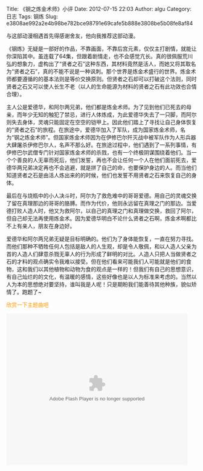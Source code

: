 Title: 《钢之炼金术师》小评
Date: 2012-07-15 22:03
Author: algu
Category: 日志
Tags: 钢炼
Slug: e3808ae992a2e4b98be782bce98791e69cafe5b888e3808be5b08fe8af84

与这部动漫相遇首先得感谢舍友，他向我推荐这部动漫。

《钢炼》无疑是一部好的作品，不靠画面，不靠后宫元素，仅仅主打剧情，就能让你深陷其中。虽连载了64集，但跟着剧情走，也不会感觉亢长。真的很佩服荒川弘的想象力，虚构出了“贤者之石”这种东西，其材料竟然是活人，而她又将其取名为“贤者之石”，真的不能不说是一种讽刺。那个世界是炼金术盛行的世界。炼金术师都要遵循的的基本法则是等价交换原则。但贤者之石却可以打破这个法则，同时贤者之石又可以使人长生不老（以人的生命能源为材料的贤者之石有此功效也合情合理）。

主人公是爱德华，和阿尔两兄弟，他们都是炼金术师。为了见到他们已死去的母亲，而年少无知的触犯了禁忌，进行人体炼成，为此爱德华失去了一只脚，而阿尔则失去身体，灵魂只能固定在空空的铠甲上。因此他们踏上了寻找让自己身体恢复的“贤者之石”的旅程。在旅途中，爱德华加入了军队，成为国家炼金术师，名为“钢之炼金术师”。但国家炼金术师因为在伊修巴尔歼灭战中被军队作为人形兵器大肆屠杀伊修巴尔人，名声不那么好。在旅途过程中，他们遇到了一系列事情，有伊修巴尔武僧专门针对国家炼金术师的杀戮，也有一个终极阴谋围绕着他们。当一个个善良的人无辜而死后，他们发誓，再也不会让任何一个人在他们面前死去，爱德华两兄弟决定再也不会逃避，就是拼了自己的命，也要保护身边的人。而当他们知道贤者之石是由活人炼出来的的时候，他们也发誓不用贤者之石来恢复自己的身体。

最后在与烧瓶中的小人决斗时，阿尔为了救危难中的哥哥爱德。用自己的灵魂交换了留在真理那边的哥哥的胳膊。而作为代价，他则永远留在真理之门的那边。当爱德打败人造人时，他又为救阿尔，以自己的真理之门和真理做交换，救回了阿尔，但自己却无法再使用炼金术。因为爱德华明白不论什么贤者之石啊，炼金术啊都比不上有亲人，朋友在身边好。

爱德华和阿尔两兄弟无疑是目标明确的。他们为了身体能恢复，一直在努力寻找。而他们那种不牺牲任何人包括是敌人的人生观，却是令人敬佩，和以人造人父亲为首的人造人们肆意杀戮无辜人的行为形成了鲜明的对比。人造人只把人当做贤者之石的才料的观点确实令我难以接受。但在他们看来可能我们人可能就是他们的食物，这和我们以其他植物和动物为食的观点是一样的！但我们有自己的思想意识，有自己灿烂的的文化，有温暖的感情，这些好像也是以人为标准来考虑的。当然以人为本的思想绝对要坚持，谁叫我是人呢！只是期盼我们能善待其他种族，貌似矫情了。跑题了\~

<span style="color: #ff9900;">欣赏一下主题曲吧</span>

<p>
<object width="480" height="400" classid="clsid:d27cdb6e-ae6d-11cf-96b8-444553540000" codebase="http://download.macromedia.com/pub/shockwave/cabs/flash/swflash.cab#version=6,0,40,0">
<param name="src" value="http://www.tudou.com/v/-KUp0duwI88/&amp;resourceId=0_05_05_99&amp;bid=05/v.swf"></param><param name="allowscriptaccess" value="always"></param><param name="allowfullscreen" value="true"></param><param name="wmode" value="opaque"></param>

<embed width="480" height="400" type="application/x-shockwave-flash" src="http://www.tudou.com/v/-KUp0duwI88/&amp;resourceId=0_05_05_99&amp;bid=05/v.swf" allowscriptaccess="always" allowfullscreen="true" wmode="opaque">
</embed>
</object>
</p>

